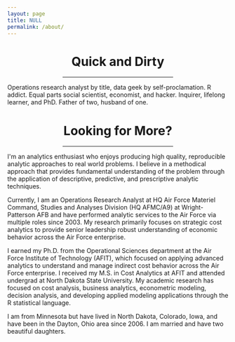 ```yaml
---
layout: page
title: NULL
permalink: /about/
---
```


# <center>Quick and Dirty</center>
<center><hr width="50%"></center>
Operations research analyst by title, data geek by self-proclamation.  R addict.  Equal parts social scientist, economist, and hacker.  Inquirer, lifelong learner, and PhD.  Father of two, husband of one.

<br>

# <center>Looking for More?</center>
<center><hr width="50%"></center>
I'm an analytics enthusiast who enjoys producing high quality, reproducible analytic approaches to real world problems.  I believe in a methodical approach that provides fundamental understanding of the problem through the application of descriptive, predictive, and prescriptive analytic techniques.

Currently, I am an Operations Research Analyst at HQ Air Force Materiel Command, Studies and Analyses Division (HQ AFMC/A9) at Wright-Patterson AFB and have performed analytic services to the Air Force via multiple roles since 2003.  My research primarily focuses on strategic cost analytics to provide senior leadership robust understanding of economic behavior across the Air Force enterprise.  

I earned my Ph.D. from the Operational Sciences department at the Air Force Institute of Technology (AFIT), which focused on applying advanced analytics to understand and manage indirect cost behavior across the Air Force enterprise.  I received my M.S. in Cost Analytics at AFIT and attended undergrad at North Dakota State University.  My academic research has focused on cost analysis, business analytics, econometric modeling, decision analysis, and developing applied modeling applications through the R statistical language. 

I am from Minnesota but have lived in North Dakota, Colorado, Iowa, and have been in the Dayton, Ohio area since 2006.  I am married and have two beautiful daughters.

